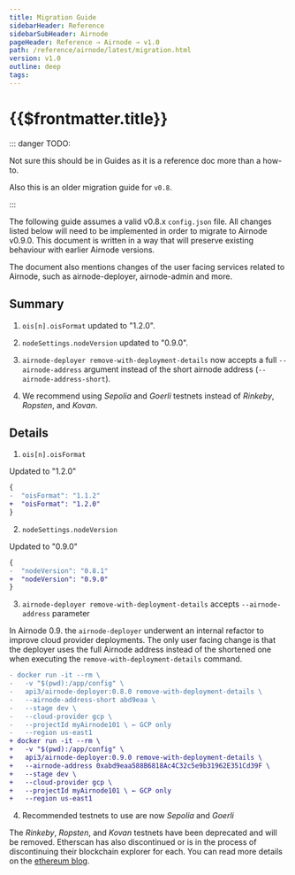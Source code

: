 ```yaml
---
title: Migration Guide
sidebarHeader: Reference
sidebarSubHeader: Airnode
pageHeader: Reference → Airnode → v1.0
path: /reference/airnode/latest/migration.html
version: v1.0
outline: deep
tags:
---
```


<VersionWarning/>

<PageHeader/>

# {{$frontmatter.title}}

::: danger TODO:

Not sure this should be in Guides as it is a reference doc more than a how-to.

Also this is an older migration guide for `v0.8`.

:::

The following guide assumes a valid v0.8.x `config.json` file. All changes
listed below will need to be implemented in order to migrate to Airnode v0.9.0.
This document is written in a way that will preserve existing behaviour with
earlier Airnode versions.

The document also mentions changes of the user facing services related to
Airnode, such as airnode-deployer, airnode-admin and more.

## Summary

1. `ois[n].oisFormat` updated to "1.2.0".

2. `nodeSettings.nodeVersion` updated to "0.9.0".

3. `airnode-deployer remove-with-deployment-details` now accepts a full
   `--airnode-address` argument instead of the short airnode address
   (`--airnode-address-short`).

4. We recommend using _Sepolia_ and _Goerli_ testnets instead of _Rinkeby_,
   _Ropsten_, and _Kovan_.

## Details

1. `ois[n].oisFormat`

Updated to "1.2.0"

```diff
{
-  "oisFormat": "1.1.2"
+  "oisFormat": "1.2.0"
}
```

2. `nodeSettings.nodeVersion`

Updated to "0.9.0"

```diff
{
-  "nodeVersion": "0.8.1"
+  "nodeVersion": "0.9.0"
}
```

3. `airnode-deployer remove-with-deployment-details` accepts `--airnode-address`
   parameter

In Airnode 0.9. the `airnode-deployer` underwent an internal refactor to improve
cloud provider deployments. The only user facing change is that the deployer
uses the full Airnode address instead of the shortened one when executing the
`remove-with-deployment-details` command.

```diff
- docker run -it --rm \
-   -v "$(pwd):/app/config" \
-   api3/airnode-deployer:0.8.0 remove-with-deployment-details \
-   --airnode-address-short abd9eaa \
-   --stage dev \
-   --cloud-provider gcp \
-   --projectId myAirnode101 \ ← GCP only
-   --region us-east1
+ docker run -it --rm \
+   -v "$(pwd):/app/config" \
+   api3/airnode-deployer:0.9.0 remove-with-deployment-details \
+   --airnode-address 0xabd9eaa588B6818Ac4C32c5e9b31962E351Cd39F \
+   --stage dev \
+   --cloud-provider gcp \
+   --projectId myAirnode101 \ ← GCP only
+   --region us-east1
```

4. Recommended testnets to use are now _Sepolia_ and _Goerli_

The _Rinkeby_, _Ropsten_, and _Kovan_ testnets have been deprecated and will be
removed. Etherscan has also discontinued or is in the process of discontinuing
their blockchain explorer for each. You can read more details on the
[ethereum blog](https://blog.ethereum.org/2022/06/21/testnet-deprecation)<ExternalLinkImage/>.

